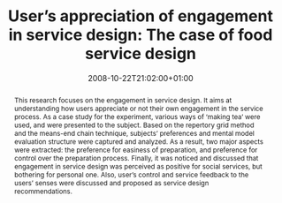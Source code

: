 ---
members: ["PLevy"]
slug: users-appreciation-of-engagement-in-service-design-the-case-of-food-service-design
title: "User’s appreciation of engagement in service design: The case of food service design"
layout: single
searchFilter: Publication
searchWeight: 8
publitype: inproceedings
subsection: conference
everyday: true
researchpage: true
institution:
    logo: Tsukuba
    short: 'U. of Tsukuba'
    web: "https://www.tsukuba.ac.jp/"
    name: "University of Tsukuba"
research: 
    -  everyday
chaire: false
date: 2008-10-22T21:02:00+01:00
citation:
    authors:
        1: ["Levy", "Pierre", "P."]
        2: ["Wakabayashi", "Nami", "N."]
    year: 2008
    title: "User's appreciation of engagement in service design: The case of food service design"
    proceedings: "the Proceedings of International Service Innovation Design Conference 2008 - ISIDC08"
    firstpage: "CD"
    publisher: ["Japanese Society for the Science of Design", "Busan, Korea"]
reference: "Lévy, P., & Wakabayashi, N. (2008). User's appreciation of engagement in service design: The case of food service design. the Proceedings of International Service Innovation Design Conference 2008 - ISIDC08. Busan, Korea."
abstract: "This research focuses on the engagement in service design. It aims at understanding how users appreciate or not their own engagement in the service process. As a case study for the experiment, various ways of ‘making tea’ were used, and were presented to the subject. Based on the repertory grid method and the means-end chain technique, subjects’ preferences and mental model evaluation structure were captured and analyzed. As a result, two major aspects were extracted: the preference for easiness of preparation, and preference for control over the preparation process. Finally, it was noticed and discussed that engagement in service design was perceived as positive for social services, but bothering for personal one. Also, user’s control and service feedback to the users’ senses were discussed and proposed as service design recommendations."
link:
    1: ["paper", "paper", "https://1drv.ms/b/s!AnQx_v88q65Qv4Q-8NOaN9ZVHdxGoA?e=aM5ZXv"]
---